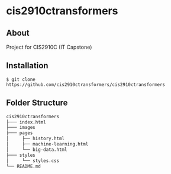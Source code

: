 # cis2910ctransformers

## About

Project for CIS2910C (IT Capstone)

## Installation

`$ git clone https://github.com/cis2910ctransformers/cis2910ctransformers`

## Folder Structure

```MARKDOWN
cis2910ctransformers
├─── index.html
├─── images
├─── pages
│     ├── history.html
│     ├── machine-learning.html
│     └── big-data.html
├─── styles
│     └── styles.css
└── README.md

```
